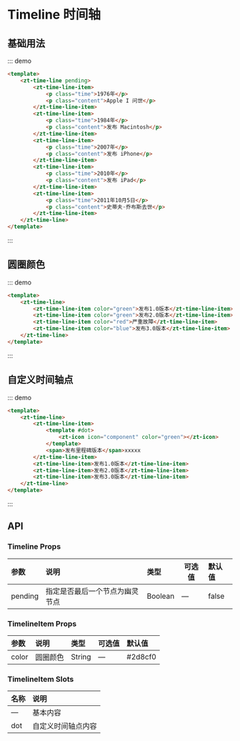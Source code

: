 # Timeline 时间轴

## 基础用法

::: demo

```html
<template>
    <zt-time-line pending>
        <zt-time-line-item>
            <p class="time">1976年</p>
            <p class="content">Apple I 问世</p>
        </zt-time-line-item>
        <zt-time-line-item>
            <p class="time">1984年</p>
            <p class="content">发布 Macintosh</p>
        </zt-time-line-item>
        <zt-time-line-item>
            <p class="time">2007年</p>
            <p class="content">发布 iPhone</p>
        </zt-time-line-item>
        <zt-time-line-item>
            <p class="time">2010年</p>
            <p class="content">发布 iPad</p>
        </zt-time-line-item>
        <zt-time-line-item>
            <p class="time">2011年10月5日</p>
            <p class="content">史蒂夫·乔布斯去世</p>
        </zt-time-line-item>
    </zt-time-line>
</template>
```

:::

## 圆圈颜色

::: demo

```html
<template>
    <zt-time-line>
        <zt-time-line-item color="green">发布1.0版本</zt-time-line-item>
        <zt-time-line-item color="green">发布2.0版本</zt-time-line-item>
        <zt-time-line-item color="red">严重故障</zt-time-line-item>
        <zt-time-line-item color="blue">发布3.0版本</zt-time-line-item>
    </zt-time-line>
</template>
```

:::

## 自定义时间轴点

::: demo

```html
<template>
    <zt-time-line>
        <zt-time-line-item>
            <template #dot>
                <zt-icon icon="component" color="green"></zt-icon>
            </template>
            <span>发布里程碑版本</span>xxxxx
        </zt-time-line-item>
        <zt-time-line-item>发布1.0版本</zt-time-line-item>
        <zt-time-line-item>发布2.0版本</zt-time-line-item>
        <zt-time-line-item>发布3.0版本</zt-time-line-item>
    </zt-time-line>
</template>
```

:::

## API

### Timeline Props

| 参数    | 说明                           | 类型    | 可选值 | 默认值 |
| :------ | :----------------------------- | :------ | ------ | :----- |
| pending | 指定是否最后一个节点为幽灵节点 | Boolean | —      | false  |

### TimelineItem Props

| 参数  | 说明     | 类型   | 可选值 | 默认值  |
| :---- | :------- | :----- | ------ | :------ |
| color | 圆圈颜色 | String | —      | #2d8cf0 |

### TimelineItem Slots

| 名称 | 说明               |
| ---- | :----------------- |
| —    | 基本内容           |
| dot  | 自定义时间轴点内容 |
